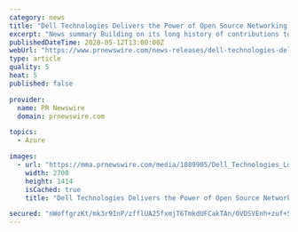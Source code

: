 ```yaml
---
category: news
title: "Dell Technologies Delivers the Power of Open Source Networking to Help Automate and Simplify Data Centers"
excerpt: "News summary Building on its long history of contributions to the open source community, Dell Technologies enhances the power of open"
publishedDateTime: 2020-05-12T13:00:00Z
webUrl: "https://www.prnewswire.com/news-releases/dell-technologies-delivers-the-power-of-open-source-networking-to-help-automate-and-simplify-data-centers-301057506.html"
type: article
quality: 5
heat: 5
published: false

provider:
  name: PR Newswire
  domain: prnewswire.com

topics:
  - Azure

images:
  - url: "https://mma.prnewswire.com/media/1089905/Dell_Technologies_Logo.jpg?p=facebook"
    width: 2700
    height: 1414
    isCached: true
    title: "Dell Technologies Delivers the Power of Open Source Networking to Help Automate and Simplify Data Centers"

secured: "nWoffgrzKt/mk3r9InP/zfflUA25fxmjT6TmkdUFCakTAn/0VDSVEnh+zuf+5OGb6BorJXw02uT448XSfW/0JDd0Iizmg5qPXHWIRk1vgyfXcMXrwDvSXfpEe+C9ADbM+sd+kEw/HgoeNXhWoTVImE5MPnlr30hyR6Ayu0RuTWLsfXX7OwyS4gobJfYSUi08X1kDanBf6WxZBIZG855XOZZhPngXxxbo66aHDMWF+BDrZYD0kVJh2VoCYf1STwCTmSgp2fbTymd0VFpV+VLCElLw5y1Jx2HM7Zko9w1vLRNMTnKu4EdtNqgje99zO9hS;tKu0ezG26U0POs0OVz5/pQ=="
---
```


